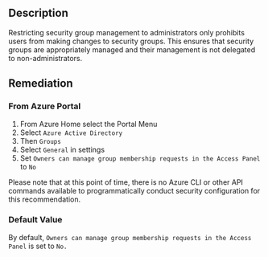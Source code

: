 ## Description

Restricting security group management to administrators only prohibits users from making changes to security groups. This ensures that security groups are appropriately managed and their management is not delegated to non-administrators.

## Remediation

### From Azure Portal

  1. From Azure Home select the Portal Menu
  2. Select `Azure Active Directory`
  3. Then `Groups`
  4. Select `General` in settings
  5. Set `Owners can manage group membership requests in the Access Panel` to `No`

Please note that at this point of time, there is no Azure CLI or other API commands available to programmatically conduct security configuration for this recommendation.

### Default Value

By default, `Owners can manage group membership requests in the Access Panel` is set to `No.`